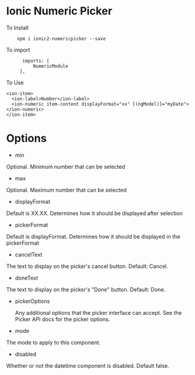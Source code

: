 # Ionic Numeric Picker


To Install

```
    npm i ionic2-numericpicker --save
```

To import

```
      imports: [
          NumericModule
     ],
```

To Use

```
<ion-item>
  <ion-label>Number</ion-label>
  <ion-numeric item-content displayFormat="xx" [(ngModel)]="myDate"></ion-numeric>
</ion-item>
```


# Options

* min  	

Optional. Minimum number that can be selected

* max

Optional. Maximum number that can be selected

* displayFormat

Default is XX.XX. Determines how it should be displayed after selection

* pickerFormat

Default is displayFormat. Determines how it should be displayed in the pickerFormat

* cancelText

 The text to display on the picker's cancel button. Default: Cancel.

* doneText

 The text to display on the picker's "Done" button. Default: Done.

* pickerOptions

  Any additional options that the picker interface can accept. See the Picker API docs for the picker options.

* mode

 The mode to apply to this component.

* disabled

 Whether or not the datetime component is disabled. Default false.